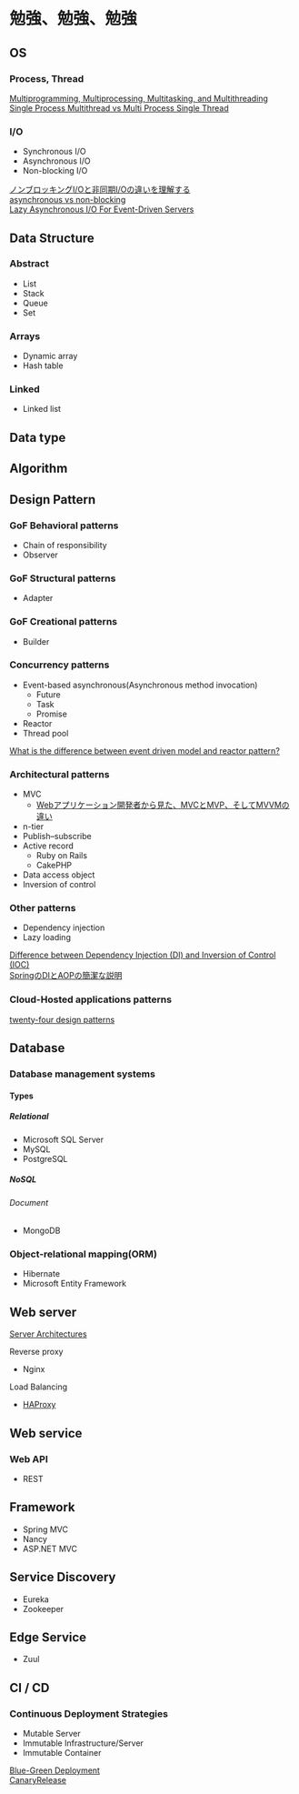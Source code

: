 # 勉強、勉強、勉強

## OS
### Process, Thread

[Multiprogramming, Multiprocessing, Multitasking, and Multithreading](https://gabrieletolomei.wordpress.com/miscellanea/operating-systems/multiprogramming-multiprocessing-multitasking-multithreading/)  
[Single Process Multithread vs Multi Process Single Thread](http://www.twobraids.com/2014/02/single-process-mulitthread-vs-multi.html)

### I/O
* Synchronous I/O
* Asynchronous I/O
* Non-blocking I/O

[ノンブロッキングI/Oと非同期I/Oの違いを理解する](http://blog.takanabe.tokyo/2015/03/26/240/)  
[asynchronous vs non-blocking](https://stackoverflow.com/questions/2625493/asynchronous-vs-non-blocking)  
[Lazy Asynchronous I/O For Event-Driven Servers](https://www.usenix.org/legacy/event/usenix04/tech/general/full_papers/elmeleegy/elmeleegy_html/html.html)

## Data Structure
### Abstract
* List
* Stack
* Queue
* Set

### Arrays
* Dynamic array
* Hash table

### Linked
* Linked list

## Data type


## Algorithm

<!--
# Architectural Pattern
* Client/Server Architectural Style
* Domain Driven Design Architectural Style
* N-Tier / 3-Tier Architectural Style
* Service-Oriented Architectural Style
-->

## Design Pattern
### GoF Behavioral patterns
* Chain of responsibility
* Observer

### GoF Structural patterns
* Adapter

### GoF Creational patterns
* Builder


### Concurrency patterns
* Event-based asynchronous(Asynchronous method invocation)
    * Future
    * Task
    * Promise
* Reactor
* Thread pool

[What is the difference between event driven model and reactor pattern?](http://stackoverflow.com/questions/9138294/what-is-the-difference-between-event-driven-model-and-reactor-pattern)

### Architectural patterns
* MVC
    * [Webアプリケーション開発者から見た、MVCとMVP、そしてMVVMの違い](http://qiita.com/shinkuFencer/items/f2651073fb71416b6cd7)
* n-tier
* Publish–subscribe
* Active record
    * Ruby on Rails
    * CakePHP
* Data access object
* Inversion of control

### Other patterns
* Dependency injection
* Lazy loading

[Difference between Dependency Injection (DI) and Inversion of Control (IOC)](http://programmers.stackexchange.com/questions/131451/difference-between-dependency-injection-di-and-inversion-of-control-ioc)  
[SpringのDIとAOPの簡潔な説明](http://qiita.com/shuntaro_tamura/items/ba5a2e9b3ba305285edd)

### Cloud-Hosted applications patterns
[twenty-four design patterns](https://msdn.microsoft.com/en-us/library/dn600223.aspx)

## Database
### Database management systems
#### Types
##### Relational
* Microsoft SQL Server
* MySQL
* PostgreSQL

##### NoSQL
###### Document
* MongoDB

### Object-relational mapping(ORM)
* Hibernate
* Microsoft Entity Framework

## Web server
[Server Architectures](http://berb.github.io/diploma-thesis/original/042_serverarch.html)

Reverse proxy
* Nginx

Load Balancing
* [HAProxy](https://www.digitalocean.com/community/tutorials/an-introduction-to-haproxy-and-load-balancing-concepts)

## Web service
### Web API
* REST

## Framework
* Spring MVC
* Nancy
* ASP.NET MVC

## Service Discovery
* Eureka
* Zookeeper

## Edge Service
* Zuul

## CI / CD
### Continuous Deployment Strategies
* Mutable Server
* Immutable Infrastructure/Server
* Immutable Container

[Blue-Green Deployment](https://docs.cloudfoundry.org/devguide/deploy-apps/blue-green.html)  
[CanaryRelease](http://martinfowler.com/bliki/CanaryRelease.html)
